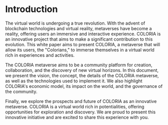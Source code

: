 # Introduction

The virtual world is undergoing a true revolution. With the advent of blockchain technologies and virtual reality, metaverses have become a reality, offering users an immersive and interactive experience. COLORIA is an innovative project that aims to make a significant contribution to this evolution. This white paper aims to present COLORIA, a metaverse that will allow its users, the "Colorians," to immerse themselves in a virtual world rich in experiences and activities.

The COLORIA metaverse aims to be a community platform for creation, collaboration, and the discovery of new virtual horizons. In this document, we present the vision, the concept, the details of the COLORIA metaverse, as well as the technologies used to implement it. We also highlight COLORIA's economic model, its impact on the world, and the governance of the community.

Finally, we explore the prospects and future of COLORIA as an innovative metaverse. COLORIA is a virtual world rich in potentialities, offering opportunities for exploration and discovery. We are proud to present this innovative initiative and are excited to share this experience with you.
